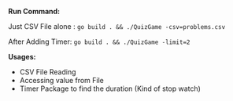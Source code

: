 **Run Command:**

Just CSV File alone : `go build . && ./QuizGame -csv=problems.csv`

After Adding Timer: `go build . && ./QuizGame -limit=2`


**Usages:**
* CSV File Reading
* Accessing value from File
* Timer Package to find the duration (Kind of stop watch)